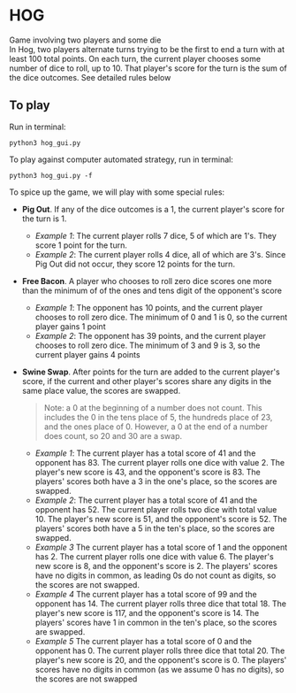 # HOG
Game involving two players and some die  
In Hog, two players alternate turns trying to be the first to end a turn with at least 100 total points. On each turn, the current player chooses some number of dice to roll, up to 10. That player's score for the turn is the sum of the dice outcomes. See detailed rules below

## To play  
Run in terminal:
```
python3 hog_gui.py
```

To play against computer automated strategy, run in terminal:
```
python3 hog_gui.py -f
```

<p>To spice up the game, we will play with some special rules:</p>

<ul>
  <li><p><strong>Pig Out</strong>. If any of the dice outcomes is a 1, the current player's score
  for the turn is 1.</p>

  <ul>
    <li><em>Example 1</em>: The current player rolls 7 dice, 5 of which are 1's. They
    score 1 point for the turn.</li>
    <li><em>Example 2</em>: The current player rolls 4 dice, all of which are 3's. Since
    Pig Out did not occur, they score 12 points for the turn.</li>
  </ul></li>
  <li><p><strong>Free Bacon</strong>. A player who chooses to roll zero dice scores one more than the minimum of of the ones and tens digit of the opponent's score</p>

  <ul>
    <li><em>Example 1</em>: The opponent has 10 points, and the current player chooses to roll zero dice. The minimum of 0 and 1 is 0, so the current player gains 1 point</li>
    <li><em>Example 2</em>: The opponent has 39 points, and the current player chooses to roll zero dice. The minimum of 3 and 9 is 3, so the current player gains 4 points</li>
  </ul></li>
  <li><p><strong>Swine Swap</strong>. After points for the turn are added to the current player's score, if the current and other player's scores share any digits in the same place value, the scores are swapped.</p>

  <blockquote><p>Note: a 0 at the beginning of a number does not count. This includes the 0 in the tens place of 5, the hundreds place of 23, and the ones place of 0. However, a 0 at the end of a number does count, so 20 and 30 are a swap.</p></blockquote>

  <ul>
    <li><em>Example 1</em>: The current player has a total score of 41 and the opponent has 83. The current player rolls one dice with value 2. The player's new score is 43, and the opponent's score is 83. The players' scores both have a 3 in the one's place, so the scores are swapped.</li>
    <li><em>Example 2</em>: The current player has a total score of 41 and the opponent has 52. The current player rolls two dice with total value 10. The player's new score is 51, and the opponent's score is 52. The players' scores both have a 5 in the ten's place, so the scores are swapped.</li>
    <li><em>Example 3</em> The current player has a total score of 1 and the opponent has 2. The current player rolls one dice with value 6. The player's new score is 8, and the opponent's score is 2. The players' scores have no digits in common, as leading 0s do not count as digits, so the scores are not swapped.</li>
    <li><em>Example 4</em> The current player has a total score of 99 and the opponent has 14. The current player rolls three dice that total 18. The player's new score is 117, and the opponent's score is 14. The players' scores have 1 in common in the ten's place, so the scores are swapped.</li>
    <li><em>Example 5</em> The current player has a total score of 0 and the opponent has 0. The current player rolls three dice that total 20. The player's new score is 20, and the opponent's score is 0. The players' scores have no digits in common (as we assume 0 has no digits), so the scores are not swapped</li>
  </ul></li>
</ul>


